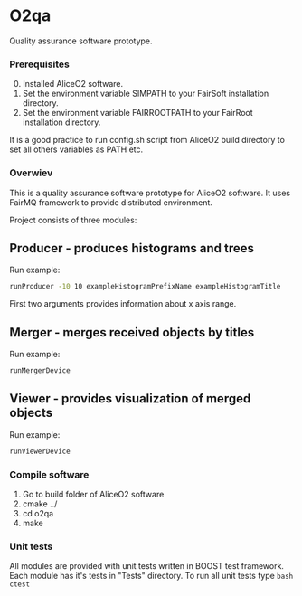 O2qa
=======

Quality assurance software prototype.

### Prerequisites
0. Installed AliceO2 software.
1. Set the environment variable SIMPATH to your FairSoft installation directory.
2. Set the environment variable FAIRROOTPATH to your FairRoot installation directory.

It is a good practice to run config.sh script from AliceO2 build directory to set all others variables as PATH etc.

### Overwiev
This is a quality assurance software prototype for AliceO2 software. It uses FairMQ framework to provide distributed environment.

Project consists of three modules:
## Producer - produces histograms and trees
Run example:
```bash
runProducer -10 10 exampleHistogramPrefixName exampleHistogramTitle
```
First two arguments provides information about x axis range.
## Merger - merges received objects by titles
Run example:
```bash
runMergerDevice
```
## Viewer - provides visualization of merged objects
Run example:
```bash
runViewerDevice
```
### Compile software
1. Go to build folder of AliceO2 software
2. cmake ../
3. cd o2qa
4. make

### Unit tests
All modules are provided with unit tests written in BOOST test framework. Each module has it's tests in "Tests" directory.
To run all unit tests type ```bash ctest ```
